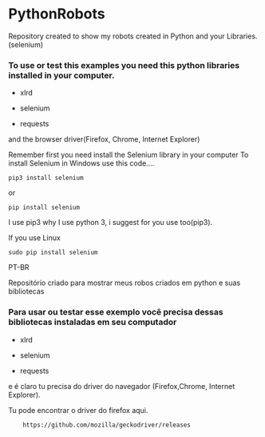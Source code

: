 # PythonRobots
Repository created to show my robots created in Python and your Libraries.(selenium)

<h3>To use or test this examples you need this python libraries installed in your computer.</h3>

- xlrd

- selenium

- requests

and the browser driver(Firefox, Chrome, Internet Explorer)


Remember first you need install the Selenium library in your computer
To install Selenium in Windows use this code....
    
    pip3 install selenium
or

    pip install selenium

I use pip3 why I use python 3, i suggest for you use too(pip3).

If you use Linux 

    sudo pip install selenium

PT-BR 

Repositório criado para mostrar meus robos criados em python e suas bibliotecas
<h3>Para usar ou testar esse exemplo você precisa dessas bibliotecas instaladas em seu computador</h3>

- xlrd

- selenium

- requests

e é claro tu precisa do driver do navegador (Firefox,Chrome, Internet Explorer).

Tu pode encontrar o driver do firefox aqui.

        https://github.com/mozilla/geckodriver/releases
        
